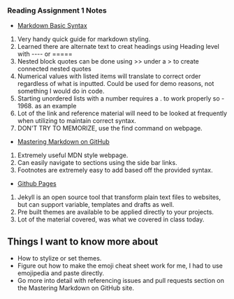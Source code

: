 ### Reading Assignment 1 Notes

- [Markdown Basic Syntax](https://www.markdownguide.org/basic-syntax/)

1. Very handy quick guide for markdown styling.
2. Learned there are alternate text to creat headings using Heading level with ---- or =====
3. Nested block quotes can be done using >> under a > to create connected nested quotes
4. Numerical values with listed items will translate to correct order regardless of what is inputted. Could be used for demo reasons, not something I would do in code.
5. Starting unordered lists with a number requires a \. to work properly so - 1968\. as an example
6. Lot of the link and reference material will need to be looked at frequently when utilizing to maintain correct syntax.
7. DON'T TRY TO MEMORIZE, use the find command on webpage. 


- [Mastering Markdown on GitHub](https://docs.github.com/en/get-started/writing-on-github/getting-started-with-writing-and-formatting-on-github/basic-writing-and-formatting-syntax)

1. Extremely useful MDN style webpage.
2. Can easily navigate to sections using the side bar links.
3. Footnotes are extremely easy to add based off the provided syntax.


- [Github Pages](https://pages.github.com/)

1. Jekyll is an open source tool that transform plain text files to websites, but can support variable, templates and drafts as well.
2. Pre built themes are available to be applied directly to your projects.
3. Lot of the material covered, was what we covered in class today.

## Things I want to know more about
- How to stylize or set themes.
- Figure out how to make the emoji cheat sheet work for me, I had to use emojipedia and paste directly.
- Go more into detail with referencing issues and pull requests section on the Mastering Markdown on GitHub site.
